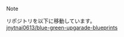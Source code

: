 > [!NOTE]
リポジトリを以下に移動しています。</br>
[jnytnai0613/blue-green-upgarade-blueprints](https://github.com/jnytnai0613/blue-green-upgarade-blueprints)
